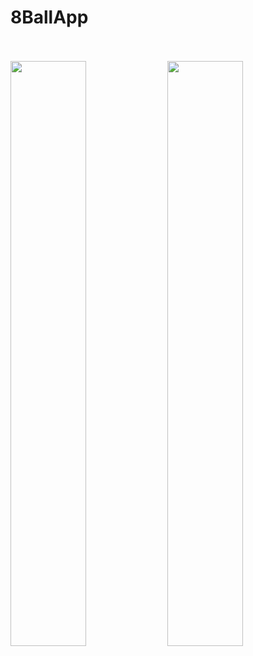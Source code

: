 # 8BallApp 
\
\
<img src="https://user-images.githubusercontent.com/89268846/149809175-a954f821-4fa4-46a9-acf8-fa6daf95b20f.png" width="49%">
<img src="https://user-images.githubusercontent.com/89268846/149809279-5e4d9db6-f726-4a2a-895a-c0b4d344e256.png" width="49%">
